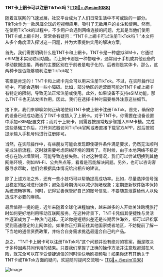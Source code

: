 **TNT卡上網卡可以注册TikTok吗？[[TG💪+ @esim1088](https://t.me/s/esim1088)]**

随着互联网的飞速发展，社交平台成为了人们日常生活中不可或缺的一部分。TikTok作为一款风靡全球的短视频应用，吸引了无数用户的关注和使用。然而，在使用TikTok的过程中，不少用户会遇到网络连接的问题，尤其是当他们使用TNT卡或上網卡时，常常会有疑问：“TNT卡上網卡可以注册TikTok吗？”本文将从多个角度深入探讨这一问题，并为大家提供实用的解决方案。

首先，我们需要明确什么是TNT卡和上網卡。TNT卡是一种虚拟SIM卡，它通过eSIM技术实现联网功能。而上網卡则是一种物理卡，通常用于手机或其他设备的移动数据连接。两者的主要区别在于前者是电子化的，后者则是实体卡。那么，这两种卡是否能够顺利注册TikTok呢？

答案是肯定的！TNT卡和上網卡完全可以用来注册TikTok。不过，在实际操作过程中，可能会遇到一些小障碍。比如，部分地区的运营商可能对TNT卡或上網卡有特定的限制，导致无法正常注册或使用。此外，如果设备不支持eSIM功能，那么TNT卡也无法发挥作用。因此，我们在选择卡种时需要格外注意这些细节。

接下来，我们来聊聊如何正确地使用TNT卡或上網卡注册TikTok。首先，确保你的设备已经成功激活了TNT卡或插入了上網卡。对于TNT卡，你需要在设备设置中添加eSIM配置文件；而对于上網卡，则需要按照常规步骤插入SIM卡槽。完成这些基础工作后，打开浏览器访问TikTok官网或者直接下载官方APP，然后按照提示输入手机号码进行注册即可。

当然，在实际操作中，有些朋友可能会发现即使硬件条件满足要求，仍然无法顺利完成注册流程。这时就需要考虑网络环境的因素了。有时候，由于本地网络不稳定或存在防火墙限制，可能导致连接失败。针对这种情况，我们可以尝试切换到其他网络环境，例如Wi-Fi、公共热点等，看看是否能解决问题。另外，也可以咨询客服寻求帮助，他们会根据具体情况给出相应的建议。

除了上述方法之外，还有一些小技巧可以帮助提高成功率。比如，尽量选择信号强且稳定的区域进行操作；避免高峰期访问以减少拥堵现象；定期更新软件版本保持系统流畅等等。同时，记得妥善保管好自己的账号信息，不要随意泄露给他人以免造成不必要的麻烦。

最后值得一提的是，近年来随着全球化进程加快，越来越多的人开始关注跨境旅行时如何更好地利用移动互联网服务。在这种背景下，TNT卡凭借其便捷性与灵活性逐渐成为了一种热门选择。无论你是短期出差还是长期居住海外，都可以轻松享受到高速稳定的上网体验。如果你正打算前往其他国家或者地区，不妨提前了解一下当地的通信资费政策，并结合自身需求挑选最适合自己的产品。

总之，“TNT卡上網卡可以注册TikTok吗”这个问题并没有绝对的答案，而是取决于多种因素共同作用的结果。只要我们掌握了正确的操作方法并注意规避潜在风险，就完全可以在享受便捷通信的同时愉快地刷视频啦！如果你还有其他关于TNT卡或TikTok方面的疑问，欢迎随时提问交流哦～ [[TG💪+ @esim1088](https://t.me/s/esim1088)]

![Image](https://i.postimg.cc/4NQfJmqS/Snipaste-2025-05-13-00-14-12.png)